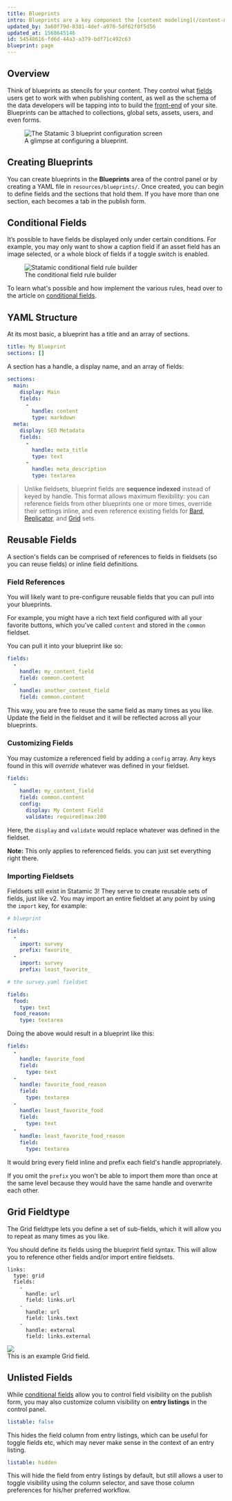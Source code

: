 ```yaml
---
title: Blueprints
intro: Blueprints are a key component the [content modeling](/content-modeling) process. Inside a blueprint you define your fields, which field types they'll implement, group them into sections if you desire, and define conditions that control their visibility. The control panel uses blueprints to render publish forms so you can manage content.
updated_by: 3a60f79d-8381-4def-a970-5df62f0f5d56
updated_at: 1568645146
id: 54548616-fd6d-44a3-a379-bdf71c492c63
blueprint: page
---
```

## Overview

Think of blueprints as stencils for your content. They control what [fields](/fields) users get to work with when publishing content, as well as the schema of the data developers will be tapping into to build the [front-end](/front-end) of your site. Blueprints can be attached to collections, global sets, assets, users, and even forms.

<figure>
    <img src="/img/blueprints.png" alt="The Statamic 3 blueprint configuration screen">
    <figcaption>A glimpse at configuring a blueprint.</figcaption>
</figure>

## Creating Blueprints

You can create blueprints in the **Blueprints** area of the control panel or by creating a YAML file in `resources/blueprints/`. Once created, you can begin to define fields and the sections that hold them. If you have more than one section, each becomes a tab in the publish form.

## Conditional Fields

It’s possible to have fields be displayed only under certain conditions. For example, you may only want to show a caption field if an asset field has an image selected, or a whole block of fields if a toggle switch is enabled.

<figure>
    <img src="/img/field-conditions.png" alt="Statamic conditional field rule builder">
    <figcaption>The conditional field rule builder</figcaption>
</figure>

To learn what's possible and how implement the various rules, head over to the article on [conditional fields](/conditional-fields).

## YAML Structure

At its most basic, a blueprint has a title and an array of sections.

``` yaml
title: My Blueprint
sections: []
```

A section has a handle, a display name, and an array of fields:

``` yaml
sections:
  main:
    display: Main
    fields:
      -
        handle: content
        type: markdown
  meta:
    display: SEO Metadata
    fields:
      -
        handle: meta_title
        type: text
      -
        handle: meta_description
        type: textarea
```

> Unlike fieldsets, blueprint fields are **sequence indexed** instead of keyed by handle. This format allows maximum flexibility: you can reference fields from other blueprints one or more times, override their settings inline, and even reference existing fields for [Bard](/fieldtypes/bard), [Replicator](/fieldtypes/replicator), and [Grid](/fieldtypes/grid) sets.

## Reusable Fields

A section's fields can be comprised of references to fields in fieldsets (so you can reuse fields) or inline field definitions.

### Field References

You will likely want to pre-configure reusable fields that you can pull into your blueprints.

For example, you might have a rich text field configured with all your favorite buttons, which you've called `content` and stored in the `common` fieldset.

You can pull it into your blueprint like so:

``` yaml
fields:
  -
    handle: my_content_field
    field: common.content
  -
    handle: another_content_field
    field: common.content
```

This way, you are free to reuse the same field as many times as you like. Update the field in the fieldset and it will be reflected across all your blueprints.

### Customizing Fields

You may customize a referenced field by adding a `config` array. Any keys found in this will _override_ whatever was defined in your fieldset.

``` yaml
fields:
  -
    handle: my_content_field
    field: common.content
    config:
      display: My Content Field
      validate: required|max:200
```

Here, the `display` and `validate` would replace whatever was defined in the fieldset.

**Note:** This only applies to referenced fields. you can just set everything right there.

### Importing Fieldsets

Fieldsets still exist in Statamic 3! They serve to create reusable sets of fields, just like v2. You may import an entire fieldset at any point by using the `import` key, for example:

``` yaml
# blueprint

fields:
  -
    import: survey
    prefix: favorite_
  -
    import: survey
    prefix: least_favorite_
```

``` yaml
# the survey.yaml fieldset

fields:
  food:
    type: text
  food_reason:
    type: textarea
```

Doing the above would result in a blueprint like this:

``` yaml
fields:
  -
    handle: favorite_food
    field:
      type: text
  -
    handle: favorite_food_reason
    field:
      type: textarea
  -
    handle: least_favorite_food
    field:
      type: text
  -
    handle: least_favorite_food_reason
    field:
      type: textarea
```

It would bring every field inline and prefix each field's handle appropriately.

If you omit the `prefix` you won't be able to import them more than once at the same level because they would have the same handle and overwrite each other.


## Grid Fieldtype

The Grid fieldtype lets you define a set of sub-fields, which it will allow you to repeat as many times as you like.

You should define its fields using the blueprint field syntax. This will allow you to reference other fields and/or import entire fieldsets.

```
links:
  type: grid
  fields:
    -
      handle: url
      field: links.url
    -
      handle: url
      field: links.text
    -
      handle: external
      field: links.external
```

<div class="screenshot">
    <img src="/img/grid.png" />
    <div class="caption">This is an example Grid field.</div>
</div>


## Unlisted Fields

While [conditional fields](#conditional-fields) allow you to control field visibility on the publish form, you may also customize column visibility on **entry listings** in the control panel.

```yaml
listable: false
```

This hides the field column from entry listings, which can be useful for toggle fields etc, which may never make sense in the context of an entry listing.

```yaml
listable: hidden
```

This will hide the field from entry listings by default, but still allows a user to toggle visibility using the column selector, and save those column preferences for his/her preferred workflow.
